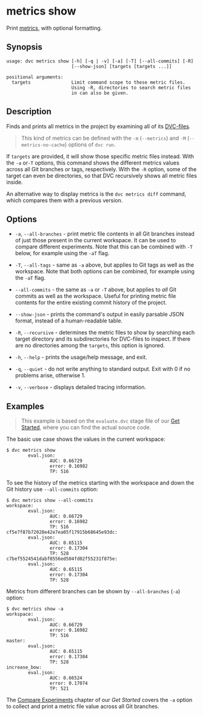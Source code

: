 # metrics show

Print [metrics](/doc/command-reference/metrics), with optional formatting.

## Synopsis

```usage
usage: dvc metrics show [-h] [-q | -v] [-a] [-T] [--all-commits] [-R]
                        [--show-json] [targets [targets ...]]

positional arguments:
  targets               Limit command scope to these metric files.
                        Using -R, directories to search metric files
                        in can also be given.
```

## Description

Finds and prints all metrics in the <abbr>project</abbr> by examining all of its
[DVC-files](/doc/user-guide/dvc-files-and-directories).

> This kind of metrics can be defined with the `-m` (`--metrics`) and `-M`
> (`--metrics-no-cache`) options of `dvc run`.

If `targets` are provided, it will show those specific metric files instead.
With the `-a` or`-T` options, this command shows the different metrics values
across all Git branches or tags, respectively. With the `-R` option, some of the
target can even be directories, so that DVC recursively shows all metric files
inside.

An alternative way to display metrics is the `dvc metrics diff` command, which
compares them with a previous version.

## Options

- `-a`, `--all-branches` - print metric file contents in all Git branches
  instead of just those present in the current workspace. It can be used to
  compare different experiments. Note that this can be combined with `-T` below,
  for example using the `-aT` flag.

- `-T`, `--all-tags` - same as `-a` above, but applies to Git tags as well as
  the workspace. Note that both options can be combined, for example using the
  `-aT` flag.

- `--all-commits` - the same as `-a` or `-T` above, but applies to _all_ Git  
  commits as well as the workspace. Useful for printing metric file contents for
  the entire existing commit history of the project.

- `--show-json` - prints the command's output in easily parsable JSON format,
  instead of a human-readable table.

- `-R`, `--recursive` - determines the metric files to show by searching each
  target directory and its subdirectories for DVC-files to inspect. If there are
  no directories among the `targets`, this option is ignored.

- `-h`, `--help` - prints the usage/help message, and exit.

- `-q`, `--quiet` - do not write anything to standard output. Exit with 0 if no
  problems arise, otherwise 1.

- `-v`, `--verbose` - displays detailed tracing information.

## Examples

> This example is based on the `evaluate.dvc` stage file of our
> [Get Started](/doc/tutorials/get-started/experiments#project-metrics), where
> you can find the actual source code.

The basic use case shows the values in the current workspace:

```dvc
$ dvc metrics show
        eval.json:
                AUC: 0.66729
                error: 0.16982
                TP: 516
```

To see the history of the metrics starting with the workspace and down the Git
history use `--all-commits` option:

```dvc
$ dvc metrics show --all-commits
workspace:
        eval.json:
                AUC: 0.66729
                error: 0.16982
                TP: 516
cf5e7f87b72028e42e7ea05f17915b68645e93dc:
        eval.json:
                AUC: 0.65115
                error: 0.17304
                TP: 528
c7bef5524541dabf8556ed504fd02f55231f875e:
        eval.json:
                AUC: 0.65115
                error: 0.17304
                TP: 528
```

Metrics from different branches can be shown by `--all-branches` (`-a`) option:

```dvc
$ dvc metrics show -a
workspace:
        eval.json:
                AUC: 0.66729
                error: 0.16982
                TP: 516
master:
        eval.json:
                AUC: 0.65115
                error: 0.17304
                TP: 528
increase_bow:
        eval.json:
                AUC: 0.66524
                error: 0.17074
                TP: 521
```

The
[Compare Experiments](/doc/tutorials/get-started/experiments#compare-experiments)
chapter of our _Get Started_ covers the `-a` option to collect and print a
metric file value across all Git branches.
